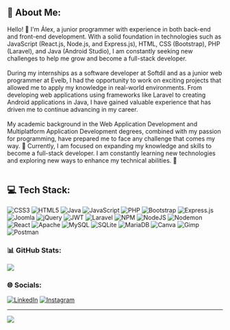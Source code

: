 ## 💫 About Me:
Hello! 👋 I'm Álex, a junior programmer with experience in both back-end and front-end development. With a solid foundation in technologies such as JavaScript (React.js, Node.js, and Express.js), HTML, CSS (Bootstrap), PHP (Laravel), and Java (Android Studio), I am constantly seeking new challenges to help me grow and become a full-stack developer. <br><br>
During my internships as a software developer at Softdil and as a junior web programmer at Evelb, I had the opportunity to work on exciting projects that allowed me to apply my knowledge in real-world environments. From developing web applications using frameworks like Laravel to creating Android applications in Java, I have gained valuable experience that has driven me to continue advancing in my career.<br><br>
My academic background in the Web Application Development and Multiplatform Application Development degrees, combined with my passion for programming, have prepared me to face any challenge that comes my way. 💪
Currently, I am focused on expanding my knowledge and skills to become a full-stack developer. I am constantly learning new technologies and exploring new ways to enhance my technical abilities. 🚀<br><br>

## 💻 Tech Stack:
![CSS3](https://img.shields.io/badge/css3-%231572B6.svg?style=for-the-badge&logo=css3&logoColor=white) ![HTML5](https://img.shields.io/badge/html5-%23E34F26.svg?style=for-the-badge&logo=html5&logoColor=white) ![Java](https://img.shields.io/badge/java-%23ED8B00.svg?style=for-the-badge&logo=openjdk&logoColor=white) ![JavaScript](https://img.shields.io/badge/javascript-%23323330.svg?style=for-the-badge&logo=javascript&logoColor=%23F7DF1E) ![PHP](https://img.shields.io/badge/php-%23777BB4.svg?style=for-the-badge&logo=php&logoColor=white) ![Bootstrap](https://img.shields.io/badge/bootstrap-%238511FA.svg?style=for-the-badge&logo=bootstrap&logoColor=white) ![Express.js](https://img.shields.io/badge/express.js-%23404d59.svg?style=for-the-badge&logo=express&logoColor=%2361DAFB) ![Joomla](https://img.shields.io/badge/joomla-%235091CD.svg?style=for-the-badge&logo=joomla&logoColor=white) ![jQuery](https://img.shields.io/badge/jquery-%230769AD.svg?style=for-the-badge&logo=jquery&logoColor=white) ![JWT](https://img.shields.io/badge/JWT-black?style=for-the-badge&logo=JSON%20web%20tokens) ![Laravel](https://img.shields.io/badge/laravel-%23FF2D20.svg?style=for-the-badge&logo=laravel&logoColor=white) ![NPM](https://img.shields.io/badge/NPM-%23CB3837.svg?style=for-the-badge&logo=npm&logoColor=white) ![NodeJS](https://img.shields.io/badge/node.js-6DA55F?style=for-the-badge&logo=node.js&logoColor=white) ![Nodemon](https://img.shields.io/badge/NODEMON-%23323330.svg?style=for-the-badge&logo=nodemon&logoColor=%BBDEAD) ![React](https://img.shields.io/badge/react-%2320232a.svg?style=for-the-badge&logo=react&logoColor=%2361DAFB) ![Apache](https://img.shields.io/badge/apache-%23D42029.svg?style=for-the-badge&logo=apache&logoColor=white) ![MySQL](https://img.shields.io/badge/mysql-%2300000f.svg?style=for-the-badge&logo=mysql&logoColor=white) ![SQLite](https://img.shields.io/badge/sqlite-%2307405e.svg?style=for-the-badge&logo=sqlite&logoColor=white) ![MariaDB](https://img.shields.io/badge/MariaDB-003545?style=for-the-badge&logo=mariadb&logoColor=white) ![Canva](https://img.shields.io/badge/Canva-%2300C4CC.svg?style=for-the-badge&logo=Canva&logoColor=white) ![Gimp](https://img.shields.io/badge/Gimp-657D8B?style=for-the-badge&logo=gimp&logoColor=FFFFFF) ![Postman](https://img.shields.io/badge/Postman-FF6C37?style=for-the-badge&logo=postman&logoColor=white)

### 📊 GitHub Stats:
![](https://github-readme-stats.vercel.app/api/top-langs/?username=aigledom&theme=monokai&hide_border=false&include_all_commits=false&count_private=false&layout=compact)

### 🌐 Socials:
[![LinkedIn](https://img.shields.io/badge/LinkedIn-%230077B5.svg?logo=linkedin&logoColor=white)]([https://linkedin.com/in/ÁlexIglesiasDomínguez](https://www.linkedin.com/in/%C3%A1lex-iglesias-dom%C3%ADnguez-927765200/))  [![Instagram](https://img.shields.io/badge/Instagram-%23E4405F.svg?logo=Instagram&logoColor=white)](https://instagram.com/alexiglesiaas)

---
[![](https://visitcount.itsvg.in/api?id=aigledom&icon=0&color=0)](https://visitcount.itsvg.in)
